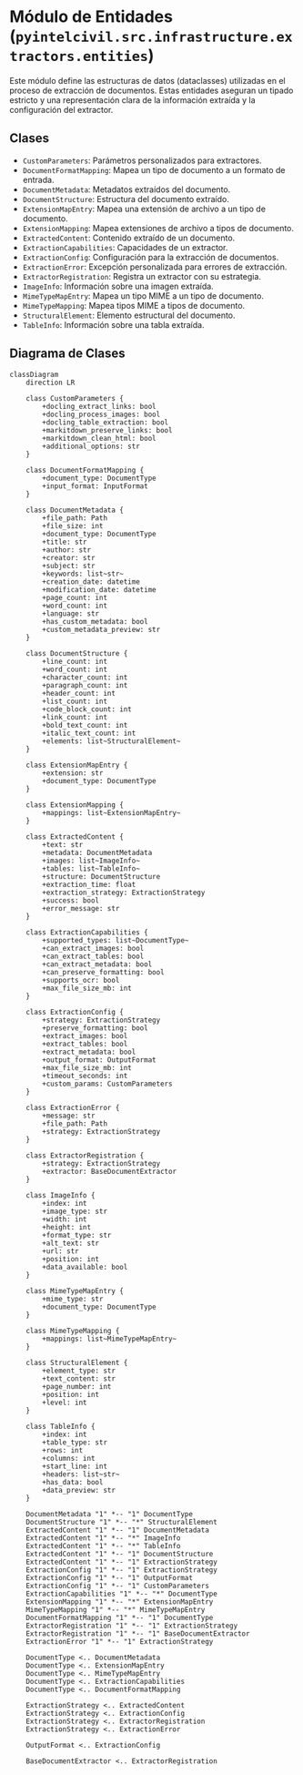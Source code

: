 # Módulo de Entidades (`pyintelcivil.src.infrastructure.extractors.entities`)

Este módulo define las estructuras de datos (dataclasses) utilizadas en el proceso de extracción de documentos. Estas entidades aseguran un tipado estricto y una representación clara de la información extraída y la configuración del extractor.

## Clases

-   `CustomParameters`: Parámetros personalizados para extractores.
-   `DocumentFormatMapping`: Mapea un tipo de documento a un formato de entrada.
-   `DocumentMetadata`: Metadatos extraídos del documento.
-   `DocumentStructure`: Estructura del documento extraído.
-   `ExtensionMapEntry`: Mapea una extensión de archivo a un tipo de documento.
-   `ExtensionMapping`: Mapea extensiones de archivo a tipos de documento.
-   `ExtractedContent`: Contenido extraído de un documento.
-   `ExtractionCapabilities`: Capacidades de un extractor.
-   `ExtractionConfig`: Configuración para la extracción de documentos.
-   `ExtractionError`: Excepción personalizada para errores de extracción.
-   `ExtractorRegistration`: Registra un extractor con su estrategia.
-   `ImageInfo`: Información sobre una imagen extraída.
-   `MimeTypeMapEntry`: Mapea un tipo MIME a un tipo de documento.
-   `MimeTypeMapping`: Mapea tipos MIME a tipos de documento.
-   `StructuralElement`: Elemento estructural del documento.
-   `TableInfo`: Información sobre una tabla extraída.

## Diagrama de Clases

```mermaid
classDiagram
    direction LR

    class CustomParameters {
        +docling_extract_links: bool
        +docling_process_images: bool
        +docling_table_extraction: bool
        +markitdown_preserve_links: bool
        +markitdown_clean_html: bool
        +additional_options: str
    }

    class DocumentFormatMapping {
        +document_type: DocumentType
        +input_format: InputFormat
    }

    class DocumentMetadata {
        +file_path: Path
        +file_size: int
        +document_type: DocumentType
        +title: str
        +author: str
        +creator: str
        +subject: str
        +keywords: list~str~
        +creation_date: datetime
        +modification_date: datetime
        +page_count: int
        +word_count: int
        +language: str
        +has_custom_metadata: bool
        +custom_metadata_preview: str
    }

    class DocumentStructure {
        +line_count: int
        +word_count: int
        +character_count: int
        +paragraph_count: int
        +header_count: int
        +list_count: int
        +code_block_count: int
        +link_count: int
        +bold_text_count: int
        +italic_text_count: int
        +elements: list~StructuralElement~
    }

    class ExtensionMapEntry {
        +extension: str
        +document_type: DocumentType
    }

    class ExtensionMapping {
        +mappings: list~ExtensionMapEntry~
    }

    class ExtractedContent {
        +text: str
        +metadata: DocumentMetadata
        +images: list~ImageInfo~
        +tables: list~TableInfo~
        +structure: DocumentStructure
        +extraction_time: float
        +extraction_strategy: ExtractionStrategy
        +success: bool
        +error_message: str
    }

    class ExtractionCapabilities {
        +supported_types: list~DocumentType~
        +can_extract_images: bool
        +can_extract_tables: bool
        +can_extract_metadata: bool
        +can_preserve_formatting: bool
        +supports_ocr: bool
        +max_file_size_mb: int
    }

    class ExtractionConfig {
        +strategy: ExtractionStrategy
        +preserve_formatting: bool
        +extract_images: bool
        +extract_tables: bool
        +extract_metadata: bool
        +output_format: OutputFormat
        +max_file_size_mb: int
        +timeout_seconds: int
        +custom_params: CustomParameters
    }

    class ExtractionError {
        +message: str
        +file_path: Path
        +strategy: ExtractionStrategy
    }

    class ExtractorRegistration {
        +strategy: ExtractionStrategy
        +extractor: BaseDocumentExtractor
    }

    class ImageInfo {
        +index: int
        +image_type: str
        +width: int
        +height: int
        +format_type: str
        +alt_text: str
        +url: str
        +position: int
        +data_available: bool
    }

    class MimeTypeMapEntry {
        +mime_type: str
        +document_type: DocumentType
    }

    class MimeTypeMapping {
        +mappings: list~MimeTypeMapEntry~
    }

    class StructuralElement {
        +element_type: str
        +text_content: str
        +page_number: int
        +position: int
        +level: int
    }

    class TableInfo {
        +index: int
        +table_type: str
        +rows: int
        +columns: int
        +start_line: int
        +headers: list~str~
        +has_data: bool
        +data_preview: str
    }

    DocumentMetadata "1" *-- "1" DocumentType
    DocumentStructure "1" *-- "*" StructuralElement
    ExtractedContent "1" *-- "1" DocumentMetadata
    ExtractedContent "1" *-- "*" ImageInfo
    ExtractedContent "1" *-- "*" TableInfo
    ExtractedContent "1" *-- "1" DocumentStructure
    ExtractedContent "1" *-- "1" ExtractionStrategy
    ExtractionConfig "1" *-- "1" ExtractionStrategy
    ExtractionConfig "1" *-- "1" OutputFormat
    ExtractionConfig "1" *-- "1" CustomParameters
    ExtractionCapabilities "1" *-- "*" DocumentType
    ExtensionMapping "1" *-- "*" ExtensionMapEntry
    MimeTypeMapping "1" *-- "*" MimeTypeMapEntry
    DocumentFormatMapping "1" *-- "1" DocumentType
    ExtractorRegistration "1" *-- "1" ExtractionStrategy
    ExtractorRegistration "1" *-- "1" BaseDocumentExtractor
    ExtractionError "1" *-- "1" ExtractionStrategy

    DocumentType <.. DocumentMetadata
    DocumentType <.. ExtensionMapEntry
    DocumentType <.. MimeTypeMapEntry
    DocumentType <.. ExtractionCapabilities
    DocumentType <.. DocumentFormatMapping

    ExtractionStrategy <.. ExtractedContent
    ExtractionStrategy <.. ExtractionConfig
    ExtractionStrategy <.. ExtractorRegistration
    ExtractionStrategy <.. ExtractionError

    OutputFormat <.. ExtractionConfig

    BaseDocumentExtractor <.. ExtractorRegistration
```
